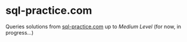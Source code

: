 # sql-practice.com
Queries solutions from [sql-practice.com](https://www.sql-practice.com/) up to *Medium Level* (for now, in progress...)

